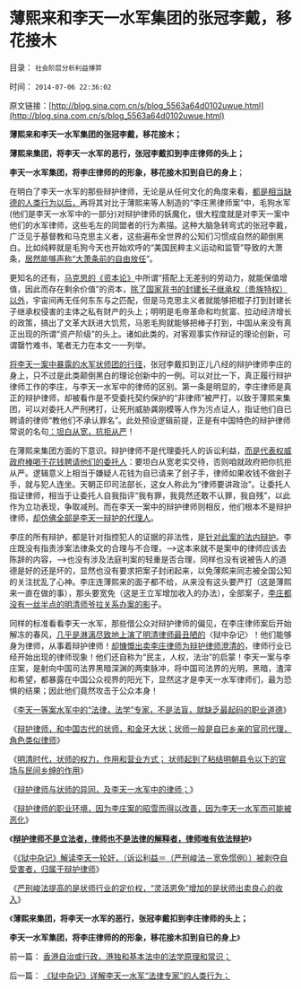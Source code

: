 # 薄熙来和李天一水军集团的张冠李戴，移花接木

目录： `社会阶层分析利益博羿` 

时间： `2014-07-06 22:36:02` 

原文链接：[http://blog.sina.com.cn/s/blog_5563a64d0102uwue.html](http://blog.sina.com.cn/s/blog_5563a64d0102uwue.html)

**薄熙来和李天一水军集团的张冠李戴，移花接木；**

**薄熙来集团，将李天一水军的恶行，张冠李戴扣到李庄律师的头上；**

**李天一水军集团，将李庄律师的的形象，移花接木扣到自已的身上**；

在明白了李天一水军的那些辩护律师，无论是从任何文化的角度来看，[都是相当缺德的人类行为以后，](../../../2014/7/5/《狱中杂记》详解李天一水军“法律专家”的人类行为；.md)再将其对比于薄熙来等人制造的“李庄黑律师案”中，毛狗水军(他们是李天一水军中的一部分)对辩护律师的妖魔化，很大程度就是对李天一案中他们的水军律师，这些毛左的同盟者的行为素描。这种大脑急转弯式的张冠李戴，广泛见于基督教和马克思主义者，这些遍布全世界的公知们习惯成自然的颠倒黑白。比如纯粹就是毛狗今天也开始欢呼的“美国民粹主义运动和监管”导致的大萧条，[居然能够声称“大萧条前的自由放任](../../../2011/5/18/美国早期不是自由放任的经济,管制对经济的影响等效于税收.md)”。

更知名的还有，[马克思的《资本论》](../../../2010/6/7/《资本论》错在“生产创造价值”.md)中所谓“搭配上无差别的劳动力，就能保值增值，因此而存在剩余价值”的资本，[除了国家背书的封建长子继承权（贵族特权）以外](../../../2014/1/18/资本的含义就是储蓄，理解今天左中右派的常识错误.md)，宇宙间再无任何东东与之匹配，但是马克思主义者就能够把棍子打到封建长子继承权侵害的主体之私有财产的头上；明明是毛帝革命和均贫富、拉动经济增长的政策，搞出了文革大跃进大饥荒，马恩毛狗就能够把棒子打到，中国从来没有真正出现的所谓“资产阶级”的头上。诸如此类的，对客观事实作辩证的理论创新，可谓罄竹难书，笔者无力在本文一一列举。

[将李天一案中暴露的水军状师团的行径](../../../2014/6/25/李天一案中的水军律师，是律师行业的叛徒！内奸！稻草人！.md)，张冠李戴扣到正儿八经的辩护律师李庄的身上，只不过是此类颠倒黑白的理论创新中的一例。可以对比一下，真正履行辩护律师工作的李庄，与李天一水军中的律师的区别。第一条是明显的，李庄律师是真正的辩护律师，却被看作是不受委托契约保护的“非律师”被严打，以致于薄熙来集团，可以对委托人严刑拷打，让死刑威胁龚刚模等人作为污点证人，指证他们自已聘请的律师“教他们不承认罪名”。此处预设逻辑前提，正是有中国特色的辩护律师常说的名句[：坦白从宽，抗拒从严](../../../2013/8/2/辛普森案强化了美国法治，李天一案考察中国有多少法治.md)！

在薄熙来集团方面的下意识。辩护律师不是代理委托人的诉讼利益，[而是代表权威政府棒喝于花钱聘请他们的委托人](../../../2012/4/28/无视被告利益的“法治”，长着公诉人大脑的“律师”.md)：要坦白从宽老实交待，否则咱就政府把你抗拒从严。逻辑意义上相当于嫌疑人花钱为自已请来了刽子手，律师如果收钱不做刽子手，就与犯人连坐。天朝正印司法部长，这女人称此为“律师要讲政治”。让委托人指证律师，相当于让委托人自我指评“我有罪，我竟然还敢不认罪，我自残”，以此作为立功表现，争取减刑。而在李天一案中的辩护律师则相反，他们根本不是辩护律师，[却仿佛全部是李天一辩护的代理人](../../../2014/7/2/《狱中杂记》解读，李天一案律师的潜规则，受害人的被潜规则；.md)。

李庄的所有辩护，都是针对指控犯人的证据的非法性，是[针对此案的法内辩护](../../../2010/10/24/黑律师的贡献“非法无正义”.md)。李庄既没有指责涉案法律条文的合理与不合理，——>这本来就不是案中的律师应该去陈辞的内容，——>也没有涉及法庭判案的轻重是否合理，同样也没有说被告人的道德是好的还是坏的，显然也没有要求把案子封闭起来，以免薄熙来同志被全国公知的关注扰乱了心神。李庄连薄熙来的面子都不给，从来没有这头要严打（这是薄熙来一直在做的事），那头要宽免（这是王立军增加收入的办法），全部案子，[李庄都没有一丝半点的明清师爷拉关系办案的影](../../../2014/6/28/明清时代，状师的权力，作用和营业方式.md)子。

同样的标准看看李天一水军，那些借公众对辩护律师的偏见，在李庄律师案后开始解冻的春风，[几乎是淋漓尽致地上演了明清律师最丑陋的](../../../2014/6/29/辩护律师与状师的异同，及李天一水军中的律师；.md)〈狱中杂记〉！他们能够身为律师，从事着辩护律师！[却慷慨出卖李庄律师为辩护律师澄清的](../../../2014/7/1/被薄熙来集团抹黑的李庄，被李天一水军抹黑的辩护律师.md)，律师行业已经开始出现的律师现象！他们还自称为“民主，人权，法治”的启蒙！李天一案与李庄案，是射向中国司法界黑暗深渊的两束脉冲，将中国司法界的光明，黑暗，渣滓和希望，都暴露在中国公众视界的阳光下，显然这才是李天一水军律师们，最为恐惧的结果；因此他们竟然攻击于公众本身！

《[李天一等案水军中的“法律，法学”专家，不是法盲，就缺乏最起码的职业道德](../../../2014/6/25/李天一案中的水军律师，是律师行业的叛徒！内奸！稻草人！.md)》

《[辩护律师，和中国古代的状师，和金牙大状；状师一般是自已乡亲的官司代理，角色类似律师](../../../2014/6/26/辩护律师，和中国古代的状师，和金牙大状；.md)》

《[明清时代，状师的权力，作用和营业方式；
状师起到了粘结明朝县令以下的官场与民间乡绅的作用](../../../2014/6/28/明清时代，状师的权力，作用和营业方式.md)》

《[辩护律师与状师的异同，及李天一水军中的律师；](../../../2014/6/29/辩护律师与状师的异同，及李天一水军中的律师；.md)》

《[辩护律师的职业环境，因为李庄案的昭雪而得以改善，因为李天一水军而可能被恶化](../../../2014/6/30/李天一水军的法学教授们或应全体剖腹自尽！.md)》

《[**辩护律师不是立法者，律师也不是法律的解释者，律师唯有依法辩护**](../../../2014/7/1/被薄熙来集团抹黑的李庄，被李天一水军抹黑的辩护律师.md)》

《[《狱中杂记》解读李天一轮奸，（诉讼利益＝（严刑峻法－宽免惯例））被剥夺自受害者，归属于辩护律师](../../../2014/7/2/《狱中杂记》解读，李天一案律师的潜规则，受害人的被潜规则；.md)》

《[严刑峻法提高的是状师行业的定价权，“灵活恩免”增加的是状师出卖良心的收入](../../../2014/7/5/《狱中杂记》详解李天一水军“法律专家”的人类行为；.md)》

《**薄熙来集团，将李天一水军的恶行，张冠李戴扣到李庄律师的头上；**

**李天一水军集团，将李庄律师的的形象，移花接木扣到自已的身上**》

前一篇： [香港自治或行政，港独和基本法中的法学原理和常识；](../../../2014/7/11/香港自治或行政，港独和基本法中的法学原理和常识；.md)

后一篇： [《狱中杂记》详解李天一水军“法律专家”的人类行为；](../../../2014/7/5/《狱中杂记》详解李天一水军“法律专家”的人类行为；.md)

